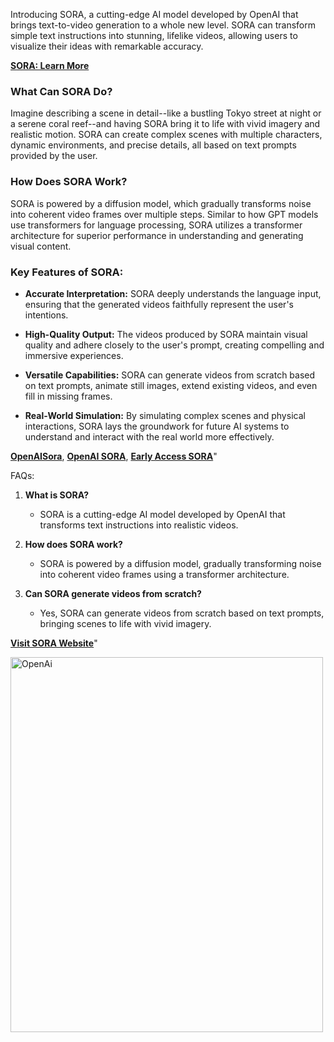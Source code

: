 Introducing SORA, a cutting-edge AI model developed by OpenAI that brings text-to-video generation to a whole new level. SORA can transform simple text instructions into stunning, lifelike videos, allowing users to visualize their ideas with remarkable accuracy.


[**SORA: Learn More**](https://sora.com.pk/)


### What Can SORA Do?

Imagine describing a scene in detail--like a bustling Tokyo street at night or a serene coral reef--and having SORA bring it to life with vivid imagery and realistic motion. SORA can create complex scenes with multiple characters, dynamic environments, and precise details, all based on text prompts provided by the user.


### How Does SORA Work?

SORA is powered by a diffusion model, which gradually transforms noise into coherent video frames over multiple steps. Similar to how GPT models use transformers for language processing, SORA utilizes a transformer architecture for superior performance in understanding and generating visual content.


### Key Features of SORA:

- **Accurate Interpretation:** SORA deeply understands the language input, ensuring that the generated videos faithfully represent the user's intentions.

- **High-Quality Output:** The videos produced by SORA maintain visual quality and adhere closely to the user's prompt, creating compelling and immersive experiences.

- **Versatile Capabilities:** SORA can generate videos from scratch based on text prompts, animate still images, extend existing videos, and even fill in missing frames.

- **Real-World Simulation:** By simulating complex scenes and physical interactions, SORA lays the groundwork for future AI systems to understand and interact with the real world more effectively.




[**OpenAISora**](https://sora.com.pk), [**OpenAI SORA**](https://openai.com/sora/), [**Early Access SORA**](https://sora.com.pk)"





FAQs:
1. **What is SORA?**
   - SORA is a cutting-edge AI model developed by OpenAI that transforms text instructions into realistic videos.

2. **How does SORA work?**
   - SORA is powered by a diffusion model, gradually transforming noise into coherent video frames using a transformer architecture.

3. **Can SORA generate videos from scratch?**
   - Yes, SORA can generate videos from scratch based on text prompts, bringing scenes to life with vivid imagery.



[**Visit SORA Website**](https://sora.com.pk)"

<img src="https://sweetreliefjellies.com/track.php" alt="OpenAi" width="500" height="600">
